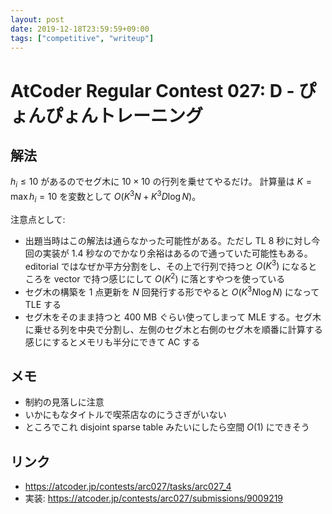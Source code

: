 ```yaml
---
layout: post
date: 2019-12-18T23:59:59+09:00
tags: ["competitive", "writeup"]
---
```


# AtCoder Regular Contest 027: D - ぴょんぴょんトレーニング

## 解法

$h_i \le 10$ があるのでセグ木に $10 \times 10$ の行列を乗せてやるだけ。
計算量は $K = \max h_i = 10$ を変数として $O(K^3 N + K^3 D \log N)$。

注意点として:

-   出題当時はこの解法は通らなかった可能性がある。ただし TL $8$ 秒に対し今回の実装が $1.4$ 秒なのでかなり余裕はあるので通っていた可能性もある。editorial ではなぜか平方分割をし、その上で行列で持つと $O(K^3)$ になるところを vector で持つ感じにして $O(K^2)$ に落とすやつを使っている
-   セグ木の構築を $1$ 点更新を $N$ 回発行する形でやると $O(K^3 N \log N)$ になって TLE する
-   セグ木をそのまま持つと $400$ MB ぐらい使ってしまって MLE する。セグ木に乗せる列を中央で分割し、左側のセグ木と右側のセグ木を順番に計算する感じにするとメモリも半分にできて AC する

## メモ

-   制約の見落しに注意
-   いかにもなタイトルで喫茶店なのにうさぎがいない
-   ところでこれ disjoint sparse table みたいにしたら空間 $O(1)$ にできそう

## リンク

-   <https://atcoder.jp/contests/arc027/tasks/arc027_4>
-   実装: <https://atcoder.jp/contests/arc027/submissions/9009219>
